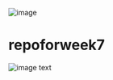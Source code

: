 ![image](https://bootcamp.rhinops.io/images/cicd-pipeline.gif)
# repoforweek7

![image text](https://bootcamp.rhinops.io/images/project-cicd.png)
